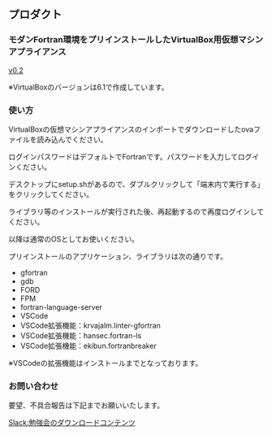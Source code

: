 ## プロダクト

### モダンFortran環境をプリインストールしたVirtualBox用仮想マシンアプライアンス

[v0.2](https://drive.google.com/file/d/10zPCYW1kqjY9a0mMrZsECVkRM_wtU8xe/view?usp=sharing)

※VirtualBoxのバージョンは6.1で作成しています。

### 使い方

VirtualBoxの仮想マシンアプライアンスのインポートでダウンロードしたovaファイルを読み込んでください。

ログインパスワードはデフォルトでFortranです。パスワードを入力してログインください。

デスクトップにsetup.shがあるので、ダブルクリックして「端末内で実行する」をクリックしてください。

ライブラリ等のインストールが実行された後、再起動するので再度ログインしてください。

以降は通常のOSとしてお使いください。

プリインストールのアプリケーション、ライブラリは次の通りです。

* gfortran
* gdb
* FORD
* FPM
* fortran-language-server
* VSCode
* VSCode拡張機能：krvajalm.linter-gfortran
* VSCode拡張機能：hansec.fortran-ls
* VSCode拡張機能：ekibun.fortranbreaker

※VSCodeの拡張機能はインストールまでとなっております。

### お問い合わせ

要望、不具合報告は下記までお願いいたします。

[Slack:勉強会のダウンロードコンテンツ](https://www.google.com/url?q=https%3A%2F%2Fmodern-fortran.slack.com%2Farchives%2FC01SZCTDD41&sa=D&sntz=1&usg=AFQjCNFoSa26E8mHZSyAAOneToeUXv94CQ)